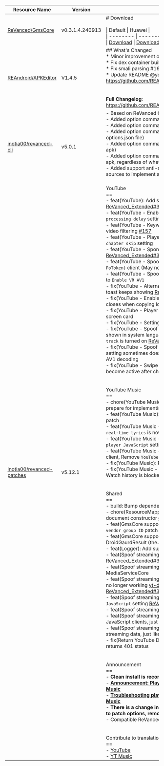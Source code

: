 | Resource Name | Version | Changelog | Published On | Build By|
|---------------|---------|-----------|--------------|---------|
| [ReVanced/GmsCore](https://github.com/ReVanced/GmsCore/releases/tag/v0.3.1.4.240913) | v0.3.1.4.240913 | # Download<br><br>\| Default \| Huawei \|<br>\| -------- \| -------- \|<br>\| [Download](https://github.com/ReVanced/GmsCore/releases/download/v0.3.1.4.240913/app.revanced.android.gms-240913008-signed.apk) \|  [Download](https://github.com/ReVanced/GmsCore/releases/download/v0.3.1.4.240913/app.revanced.android.gms-240913008-hw-signed.apk) \|<br> | 2024-04-05T02:37:11Z | [Docker-py-revanced](https://github.com/nikhilbadyal/docker-py-revanced) |
| [REAndroid/APKEditor](https://github.com/REAndroid/APKEditor/releases/tag/V1.4.5) | V1.4.5 | ## What's Changed<br>* Minor improvement on dex building performance<br>* Fix dex container building issues<br>* Fix smali parsing #198 <br>* Update README @yonggamer in https://github.com/REAndroid/APKEditor/pull/203<br><br><br>**Full Changelog**: https://github.com/REAndroid/APKEditor/compare/V1.4.4...V1.4.5 | 2025-08-13T20:00:41Z | [Docker-py-revanced](https://github.com/nikhilbadyal/docker-py-revanced) |
| [inotia00/revanced-cli](https://github.com/inotia00/revanced-cli/releases/tag/v5.0.1) | v5.0.1 | - Based on ReVanced Cli [5.0.0](https://github.com/ReVanced/revanced-cli/tree/v5.0.0)<br>- Added option command `options` (`options.json` file generator)<br>- Added option command `patches` (`patches.json` file generator)<br>- Added option command `--legacy-options` (set patch option via options.json file)<br>- Added option command `--rip-libs` (remove native libs from apk)<br>- Added option command `--unsigned` (disable signing of the final apk, regardless of whether it is mounted or not)<br>- Added support anti-split (merged some [REAndroid/ARSCLib](https://github.com/REAndroid/ARSCLib) sources to implement anti-split)<br><br> | 2024-12-08T09:50:42Z | [Docker-py-revanced](https://github.com/nikhilbadyal/docker-py-revanced) |
| [inotia00/revanced-patches](https://github.com/inotia00/revanced-patches/releases/tag/v5.12.1) | v5.12.1 | YouTube<br>==<br>- feat(YouTube): Add support version `20.05.46` [ReVanced_Extended#3192](https://github.com/inotia00/ReVanced_Extended/issues/3192)<br>- feat(YouTube - Enable debug logging): Add `Watch next processing delay` setting<br>- feat(YouTube - Keyword filter): AND and NOT-AND logic for video filtering [#157](https://github.com/inotia00/revanced-patches/pull/157)<br>- feat(YouTube - Player components): Add `Disable double tap chapter skip` setting<br>- feat(YouTube - SponsorBlock): Add `Undo automatic skip toast` [ReVanced_Extended#3223](https://github.com/inotia00/ReVanced_Extended/issues/3223)<br>- feat(YouTube - Spoof streaming data): Add `TV Simply (No PoToken)` client (May not work)<br>- feat(YouTube - Spoof streaming data): Rename `Disable VR AV1` to `Enable VR AV1`<br>- fix(YouTube - Alternative thumbnails): `Callback success error` toast keeps showing [ReVanced_Extended#3184](https://github.com/inotia00/ReVanced_Extended/issues/3184)<br>- fix(YouTube - Enable debug logging): Sometimes the app force closes when copying logs to the clipboard<br>- fix(YouTube - Player components): Hide new type of end screen card<br>- fix(YouTube - Settings): Use an overlay to show search results<br>- fix(YouTube - Spoof streaming data): Audio track menu is not shown in system language when `Disable forced auto audio track` is turned on [ReVanced_Extended#3206](https://github.com/inotia00/ReVanced_Extended/issues/3206)<br>- fix(YouTube - Spoof streaming data): `Prioritize video quality` setting sometimes doesn't work on devices that don't support AV1 decoding<br>- fix(YouTube - Swipe controls): Swipe controls sometimes become active after chapters show in the seekbar<br><br><br>YouTube Music<br>==<br>- chore(YouTube Music - Settings): Add a host activity class to prepare for implementing the search bar<br>- feat(YouTube Music): Add `Disable forced auto audio tracks` patch<br>- feat(YouTube Music - Spoof app version): `6.42.55 - Disable real-time lyrics` is now available in YouTube Music 7.25.53+<br>- feat(YouTube Music - Spoof streaming data): Add `Use latest player JavaScript` setting [ReVanced_Extended#3197](https://github.com/inotia00/ReVanced_Extended/issues/3197)<br>- feat(YouTube Music - Spoof streaming data): Add `visionOS` client, Remove `YouTube Studio` client [ReVanced_Extended#3215](https://github.com/inotia00/ReVanced_Extended/issues/3215)<br>- fix(YouTube Music): Patching fails on Android 5-7 [#158](https://github.com/inotia00/revanced-patches/pull/158)<br>- fix(YouTube Music - Watch history): Network lag occurs when Watch history is blocked on a mobile network<br><br><br>Shared<br>==<br>- build: Bump dependency<br>- chore(ResourceMappingPatch): Use the read-only version of document constructor [#159](https://github.com/inotia00/revanced-patches/pull/159)<br>- feat(GmsCore support): Add `Original MicroG` option to `GmsCore vendor group ID` patch option (For LineageOS microG edition)<br>- feat(GmsCore support): Pass signature check of DroidGaurdResult (the.apk)<br>- feat(Logger): Add support for more log levels<br>- feat(Spoof streaming data): Add `Use yt-dlp ejs (WIP)` setting [ReVanced_Extended#3228](https://github.com/inotia00/ReVanced_Extended/issues/3228)<br>- feat(Spoof streaming data): Reflects the latest changes in MediaServiceCore<br>- feat(Spoof streaming data): Remove `TV Simply` client, which is no longer working [yt-dlp#14456 (comment)](https://github.com/yt-dlp/yt-dlp/issues/14456#issuecomment-3339355268) [ReVanced_Extended#3197](https://github.com/inotia00/ReVanced_Extended/issues/3197)<br>- feat(Spoof streaming data): Remove `Use latest player JavaScript` setting [ReVanced_Extended#3197](https://github.com/inotia00/ReVanced_Extended/issues/3197)<br>- feat(Spoof streaming data): Update innerTube client<br>- feat(Spoof streaming data): Use the `cpn` parameter in JavaScript clients, just like in NewPipe Extractor<br>- feat(Spoof streaming data): `t` parameter is used when fetching streaming data, just like in NewPipe Extractor<br>- fix(Return YouTube Dislike): Do not show error toast if API returns 401 status<br><br><br>Announcement<br>==<br>- **Clean install is recommended.**<br>- **[Announcement: Playback Issues on YouTube and YouTube Music](https://github.com/inotia00/ReVanced_Extended/issues/3181)**<br>- **[Troubleshooting playback issues on YouTube and YouTube Music](https://github.com/ReVanced-Extended-Community/Community-Guides/blob/main/news/playback-issues-announcement.md)**<br>- **There is a change in `options.json`. If you see warnings related to patch options, remove the `options.json` file or `Patch options`.**<br>- Compatible ReVanced Manager: [RVX Manager v1.25.5 (fork)](https://github.com/inotia00/revanced-manager/releases/tag/v1.25.5).<br><br><br>Contribute to translation<br>==<br>- [YouTube](https://crowdin.com/project/revancedextended)<br>- [YT Music](https://crowdin.com/project/revancedmusicextended) | 2025-10-04T08:56:20Z | [Docker-py-revanced](https://github.com/nikhilbadyal/docker-py-revanced) |